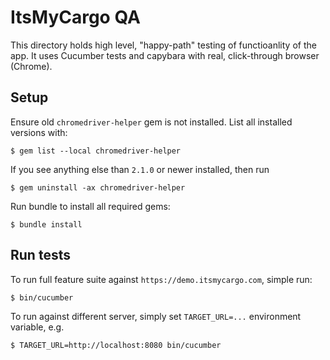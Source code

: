 # ItsMyCargo QA

This directory holds high level, "happy-path" testing of functioanlity of the app.
It uses Cucumber tests and capybara with real, click-through browser (Chrome).

## Setup

Ensure old `chromedriver-helper` gem is not installed. List all installed versions with:

    $ gem list --local chromedriver-helper

If you see anything else than `2.1.0` or newer installed, then run

    $ gem uninstall -ax chromedriver-helper

Run bundle to install all required gems:

    $ bundle install

## Run tests

To run full feature suite against `https://demo.itsmycargo.com`, simple run:

    $ bin/cucumber

To run against different server, simply set `TARGET_URL=...` environment variable, e.g.

    $ TARGET_URL=http://localhost:8080 bin/cucumber

